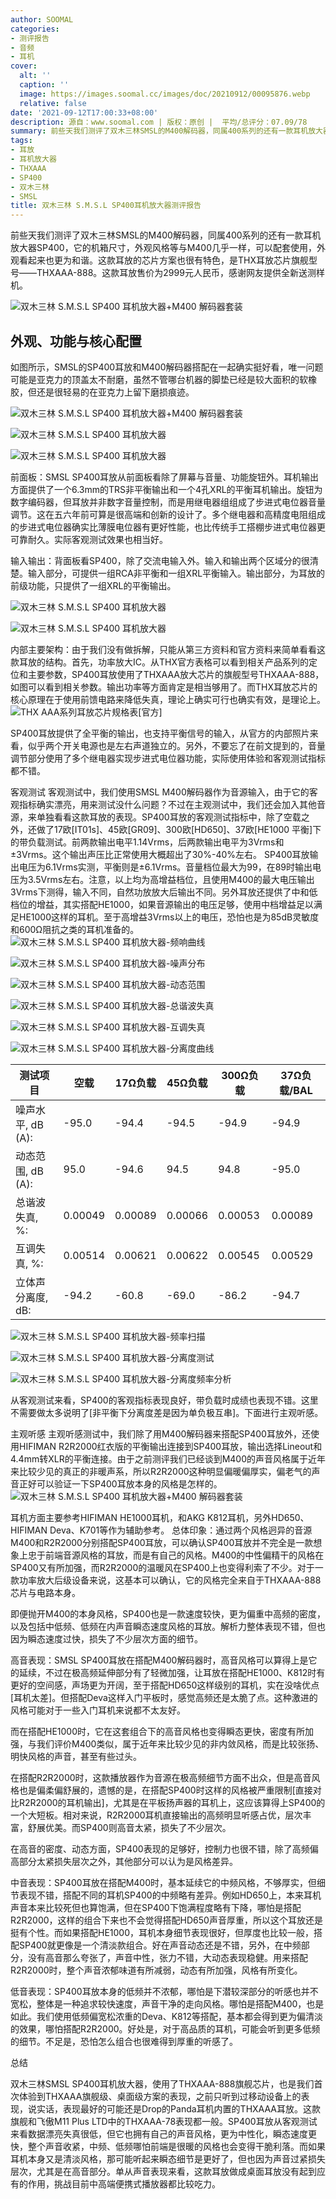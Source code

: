 ```yaml
---
author: SOOMAL
categories:
- 测评报告
- 音频
- 耳机
cover:
  alt: ''
  caption: ''
  image: https://images.soomal.cc/images/doc/20210912/00095876.webp
  relative: false
date: '2021-09-12T17:00:33+08:00'
description: 源自：www.soomal.com | 版权：原创 |  平均/总评分：07.09/78
summary: 前些天我们测评了双木三林SMSL的M400解码器，同属400系列的还有一款耳机放大器SP400，它的机箱尺寸，外观风格等与M400几乎一样，可以配套使用，外观看起来也更为和谐。这款耳放的芯片方案也很有特色，是THX耳放芯片旗舰型号――THXAAA-888。这款耳放售价为2999元……
tags:
- 耳放
- 耳机放大器
- THXAAA
- SP400
- 双木三林
- SMSL
title: 双木三林 S.M.S.L SP400耳机放大器测评报告
---
```


前些天我们测评了双木三林SMSL的M400解码器，同属400系列的还有一款耳机放大器SP400，它的机箱尺寸，外观风格等与M400几乎一样，可以配套使用，外观看起来也更为和谐。这款耳放的芯片方案也很有特色，是THX耳放芯片旗舰型号――THXAAA-888。这款耳放售价为2999元人民币，感谢网友提供全新送测样机。



![双木三林 S.M.S.L SP400 耳机放大器+M400 解码器套装](https://images.soomal.cc/images/doc/20210831/00095679.webp)



## 外观、功能与核心配置



如图所示，SMSL的SP400耳放和M400解码器搭配在一起确实挺好看，唯一问题可能是亚克力的顶盖太不耐磨，虽然不管哪台机器的脚垫已经是较大面积的软橡胶，但还是很轻易的在亚克力上留下磨损痕迹。



![双木三林 S.M.S.L SP400 耳机放大器+M400 解码器套装](https://images.soomal.cc/images/doc/20210831/00095680.webp)



![双木三林 S.M.S.L SP400 耳机放大器](https://images.soomal.cc/images/doc/20210831/00095674_01.webp)



![双木三林 S.M.S.L SP400 耳机放大器](https://images.soomal.cc/images/doc/20210831/00095673_01.webp)



前面板：SMSL SP400耳放从前面板看除了屏幕与音量、功能旋钮外。耳机输出方面提供了一个6.3mm的TRS非平衡输出和一个4孔XRL的平衡耳机输出。旋钮为数字编码器，但耳放并非数字音量控制，而是用继电器组组成了步进式电位器音量调节。这在五六年前可算是很高端和创新的设计了。多个继电器和高精度电阻组成的步进式电位器确实比薄膜电位器有更好性能，也比传统手工搭棚步进式电位器更可靠耐久。实际客观测试效果也相当好。



输入输出：背面板看SP400，除了交流电输入外。输入和输出两个区域分的很清楚。输入部分，可提供一组RCA非平衡和一组XRL平衡输入。输出部分，为耳放的前级功能，只提供了一组XRL的平衡输出。



![双木三林 S.M.S.L SP400 耳机放大器](https://images.soomal.cc/images/doc/20210831/00095676_01.webp)



![双木三林 S.M.S.L SP400 耳机放大器](https://images.soomal.cc/images/doc/20210831/00095677_01.webp)



内部主要架构：由于我们没有做拆解，只能从第三方资料和官方资料来简单看看这款耳放的结构。首先，功率放大IC。从THX官方表格可以看到相关产品系列的定位和主要参数，SP400耳放使用了THXAAA放大芯片的旗舰型号THXAAA-888，如图可以看到相关参数。输出功率等方面肯定是相当够用了。而THX耳放芯片的核心原理在于使用前馈电路来降低失真，理论上确实可行也确实有效，是理论上。
![THX AAA系列耳放芯片规格表[官方]](https://images.soomal.cc/images/doc/20210912/00095875.webp)




SP400耳放提供了全平衡的输出，也支持平衡信号的输入，从官方的内部照片来看，似乎两个开关电源也是左右声道独立的。另外，不要忘了在前文提到的，音量调节部分使用了多个继电器实现步进式电位器功能，实际使用体验和客观测试指标都不错。

客观测试
客观测试中，我们使用SMSL M400解码器作为音源输入，由于它的客观指标确实漂亮，用来测试没什么问题？不过在主观测试中，我们还会加入其他音源，来单独看看这款耳放的表现。SP400耳放的客观测试指标中，除了空载之外，还做了17欧[IT01s]、45欧[GR09]、300欧[HD650]、37欧[HE1000 平衡]下的带负载测试。前两款输出电平1.14Vrms，后两款输出电平为3Vrms和±3Vrms。这个输出声压比正常使用大概超出了30%-40%左右。
SP400耳放输出电压为6.1Vrms实测，平衡则是±6.1Vrms。音量档位最大为99，在89时输出电压为3.5Vrms左右。注意，以上均为高增益档位，且使用M400的最大电压输出3Vrms下测得，输入不同，自然功放放大后输出不同。另外耳放还提供了中和低档位的增益，其实搭配HE1000，如果音源输出的电压足够，使用中档增益足以满足HE1000这样的耳机。至于高增益3Vrms以上的电压，恐怕也是为85dB灵敏度和600Ω阻抗之类的耳机准备的。
![双木三林 S.M.S.L SP400 耳机放大器-频响曲线](https://images.soomal.cc/images/doc/20210912/00095866_01.webp)




![双木三林 S.M.S.L SP400 耳机放大器-噪声分布](https://images.soomal.cc/images/doc/20210912/00095867_01.webp)




![双木三林 S.M.S.L SP400 耳机放大器-动态范围](https://images.soomal.cc/images/doc/20210912/00095868_01.webp)




![双木三林 S.M.S.L SP400 耳机放大器-总谐波失真](https://images.soomal.cc/images/doc/20210912/00095869_01.webp)




![双木三林 S.M.S.L SP400 耳机放大器-互调失真](https://images.soomal.cc/images/doc/20210912/00095870_01.webp)




![双木三林 S.M.S.L SP400 耳机放大器-分离度曲线](https://images.soomal.cc/images/doc/20210912/00095871_01.webp)




| 测试项目 | 空载 | 17Ω负载 | 45Ω负载 | 300Ω负载 | 37Ω负载/BAL |
| --- | --- | --- | --- | --- | --- |
| 噪声水平, dB (A): | -95.0 | -94.4 | -94.5 | -94.9 | -94.9 |
| 动态范围, dB (A): | 95.0 | -94.6 | 94.5 | 94.8 | -95.0 |
| 总谐波失真, %: | 0.00049 | 0.00089 | 0.00066 | 0.00053 | 0.00089 |
| 互调失真, %: | 0.00514 | 0.00621 | 0.00622 | 0.00545 | 0.00529 |
| 立体声分离度, dB: | -94.2 | -60.8 | -69.0 | -86.2 | -94.7 |


![双木三林 S.M.S.L SP400 耳机放大器-频率扫描](https://images.soomal.cc/images/doc/20210912/00095872_01.webp)




![双木三林 S.M.S.L SP400 耳机放大器-分离度测试](https://images.soomal.cc/images/doc/20210912/00095873_01.webp)




![双木三林 S.M.S.L SP400 耳机放大器-分离度频率分析](https://images.soomal.cc/images/doc/20210912/00095874_01.webp)




从客观测试来看，SP400的客观指标表现良好，带负载时成绩也表现不错。这里不需要做太多说明了[非平衡下分离度差是因为单负极互串]。下面进行主观听感。

主观听感
主观听感测试中，我们除了用M400解码器来搭配SP400耳放外，还使用HIFIMAN R2R2000红衣版的平衡输出连接到SP400耳放，输出选择Lineout和4.4mm转XLR的平衡连接。由于之前测评我们已经谈到M400的声音风格属于近年来比较少见的真正的非暖声系，所以R2R2000这种明显偏暖偏厚实，偏老气的声音正好可以验证一下SP400耳放本身的风格是怎样的。
![双木三林 S.M.S.L SP400 耳机放大器+M400 解码器套装](https://images.soomal.cc/images/doc/20210831/00095678.webp)




耳机方面主要参考HIFIMAN HE1000耳机，和AKG K812耳机，另外HD650、HIFIMAN Deva、K701等作为辅助参考。
总体印象：通过两个风格迥异的音源M400和R2R2000分别搭配SP400耳放，可以确认SP400耳放并不完全是一款想象上忠于前端音源风格的耳放，而是有自己的风格。M400的中性偏精干的风格在SP400又有所加强，而R2R2000的温暖风在SP400上也变得利索了不少。对于一款功率放大后级设备来说，这基本可以确认，它的风格完全来自于THXAAA-888芯片与电路本身。

即便抛开M400的本身风格，SP400也是一款速度较快，更为偏重中高频的密度，以及包括中低频、低频在内声音瞬态速度风格的耳放。解析力整体表现不错，但也因为瞬态速度过快，损失了不少层次方面的细节。

高音表现：SMSL SP400耳放在搭配M400解码器时，高音风格可以算得上是它的延续，不过在极高频延伸部分有了轻微加强，让耳放在搭配HE1000、K812时有更好的空间感，声场更为开阔，至于搭配HD650这样级别的耳机，实在没啥优点[耳机太差]。但搭配Deva这样入门平板时，感觉高频还是太脆了点。这种激进的风格可能对于一些入门耳机来说都不太友好。

而在搭配HE1000时，它在这套组合下的高音风格也变得瞬态更快，密度有所加强，与我们评价M400类似，属于近年来比较少见的非内敛风格，而是比较张扬、明快风格的声音，甚至有些过头。

在搭配R2R2000时，这款播放器作为音源在极高频细节方面不出众，但是高音风格也是偏柔偏舒展的，遗憾的是，在搭配SP400时这样的风格被严重限制[直接对比R2R2000的耳机输出]，尤其是在平板扬声器的耳机上，这应该算得上SP400的一个大短板。相对来说，R2R2000耳机直接输出的高频明显听感占优，层次丰富，舒展优美。而SP400则高音太紧，损失了不少层次。

在高音的密度、动态方面，SP400表现的足够好，控制力也很不错，除了高频偏高部分太紧损失层次之外，其他部分可以认为是风格差异。

中音表现：SP400耳放在搭配M400时，基本延续它的中频风格，不够厚实，但细节表现不错，搭配不同的耳机SP400的中频略有差异。例如HD650上，本来耳机声音本来比较死但也算饱满，但在SP400下饱满程度略有下降，哪怕是搭配R2R2000，这样的组合下来也不会觉得搭配HD650声音厚重，所以这个耳放还是挺有个性。而如果搭配HE1000，耳机本身细节表现很好，但厚度也比较一般，搭配SP400就更像是一个清淡款组合。好在声音动态还是不错，另外，在中频部分，没有高音那么夸张了，声音中性，张力不错，大动态表现稳健。用来搭配R2R2000时，整个声音浓郁味道有所减弱，动态有所加强，风格有所变化。

低音表现：SP400耳放本身的低频并不浓郁，哪怕是下潜较深部分的听感也并不宽松，整体是一种追求较快速度，声音干净的走向风格。哪怕是搭配M400，也是如此。我们使用低频偏宽松浓重的Deva、K812等搭配，基本都会得到更为偏清淡的效果，哪怕搭配R2R2000。好处是，对于高品质的耳机，可能会听到更多低频的细节。不足是，恐怕怎么组合也很难得到厚重的听感了。

总结

双木三林SMSL SP400耳机放大器，使用了THXAAA-888旗舰芯片，也是我们首次体验到THXAAA旗舰级、桌面级方案的表现，之前只听到过移动设备上的表现，说实话，表现最好的可能还是Drop的Panda耳机内置的THXAAA耳放。这款旗舰和飞傲M11 Plus LTD中的THXAAA-78表现都一般。SP400耳放从客观测试来看数据漂亮失真很低，但它也拥有自己的声音风格，更为中性化，瞬态速度更快，整个声音收紧，中频、低频哪怕前端是很暖的风格也会变得干脆利落。而如果耳机本身又是清淡风格，那可能听起来瞬态细节是更好了，但也因为声音过紧损失层次，尤其是在高音部分。单从声音表现来看，这款耳放做成桌面耳放没有起到应有的作用，挑战目前中高端便携式播放器都比较吃力。